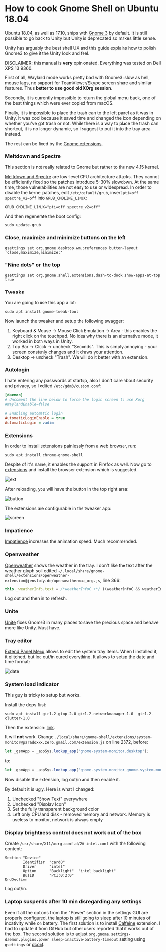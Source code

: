 How to cook Gnome Shell on Ubuntu 18.04
=======================================

Ubuntu 18.04, as well as 17.10, ships with [Gnome 3](https://www.gnome.org/gnome-3/) by default.
It is still possible to go back to Unity but Unity is deprecated so makes little sense.

Unity has arguably the best shell UX and this guide explains how to polish Gnome3 to give it
the Unity look and feel.

DISCLAIMER: this manual is **very** opinionated. Everything was tested on Dell XPS 13 9360.

First of all, Wayland mode works pretty bad with Gnome3: slow as hell, mouse lags, no support for TeamViewer/Skype screen share and similar features.
Thus **better to use good old XOrg session**.

Secondly, it is currently impossible to return the global menu back, one of the best things which were ever copied from macOS.

Finally, it is impossible to place the trash can to the left panel as it was in Unity. It was cool because it saved time and changed the icon depending on whether you've got trash or not. While there is a way to place the trash can shortcut, it is no longer dynamic, so I suggest to put it into the tray area instead.

The rest can be fixed by the [Gnome extensions](https://extensions.gnome.org/).

### Meltdown and Spectre

This section is not really related to Gnome but rather to the new 4.15 kernel.

[Meltdown and Spectre](https://meltdownattack.com/) are low-level CPU architecture attacks. They cannot be efficiently fixed so the patches introduce 5-30% slowdown. At the same time, those vulnerabilities are not easy to use or widespread. In order to disable the kernel patches, edit `/etc/default/grub`, insert `pti=off spectre_v2=off` into `GRUB_CMDLINE_LINUX`:

```
GRUB_CMDLINE_LINUX="pti=off spectre_v2=off"
```

And then regenerate the boot config:

```
sudo update-grub
```

### Close, maximize and minimize buttons on the left

```
gsettings set org.gnome.desktop.wm.preferences button-layout 'close,maximize,minimize:'
```

### "Nine dots" on the top

```
gsettings set org.gnome.shell.extensions.dash-to-dock show-apps-at-top true
```

### Tweaks

You are going to use this app a lot:

```
sudo apt install gnome-tweak-tool
```

Now launch the tweaker and setup the following swagger:

1. Keyboard & Mouse -> Mouse Click Emulation -> Area - this enables the right click on the touchpad. No idea why there is an alternative mode, it worked in both ways in Unity.
2. Top Bar -> Clock -> uncheck "Seconds". This is simply annoying - your screen constanly changes and it draws your attention.
3. Desktop -> uncheck "Trash". We will do it better with an extension.

### Autologin

I hate entering any passwords at startup, also I don't care about security and privacy, so I edited
`/etc/gdm3/custom.conf`:

```ini
[daemon]
# Uncoment the line below to force the login screen to use Xorg
#WaylandEnable=false

# Enabling automatic login
AutomaticLoginEnable = true
AutomaticLogin = vadim
```

### Extensions

In order to install extensions painlessly from a web browser, run:

```
sudo apt install chrome-gnome-shell
```

Despite of it's name, it enables the support in Firefox as well. Now go to [extensions](https://extensions.gnome.org/extension/48/trash/) and install the browser extension which is suggested.

![ext](ext.png)

After reloading, you will have the button in the top right area:

![button](button.png)

The extensions are configurable in the tweaker app:

![screen](screen.png)

### Impatience

[Impatience](https://extensions.gnome.org/extension/277/impatience/) increases the animation speed. Much recommended.

### Openweather

[Openweather](https://extensions.gnome.org/extension/750/openweather/) shows the weather in the tray.
I don't like the text after the weather glyph so I edited
`~/.local/share/gnome-shell/extensions/openweather-extension@jenslody.de/openweathermap_org.js`,
line 366:

```javascript
this._weatherInfo.text = /*weatherInfoC +*/ ((weatherInfoC && weatherInfoT) ? _(" ") : "") + weatherInfoT;
```

Log out and then in to refresh.

### Unite

[Unite](https://extensions.gnome.org/extension/1287/unite/) fixes Gnome3 in many places to save the precious space and behave more like Unity. Must have.

### Tray editor

[Extend Panel Menu](https://extensions.gnome.org/extension/1201/extend-panel-menu/) allows to edit the system tray items. When I installed it, it glitched,
but log out/in cured everything.
It allows to setup the date and time format:

![date](date.png)

### System load indicator

This guy is tricky to setup but works.

Install the deps first:

```
sudo apt install gir1.2-gtop-2.0 gir1.2-networkmanager-1.0  gir1.2-clutter-1.0
```

Then the extension: [link](https://extensions.gnome.org/extension/120/system-monitor/).

It will **not** work. Change `./local/share/gnome-shell/extensions/system-monitor@paradoxxx.zero.gmail.com/extension.js` on line 2372,
before:
```javascript
let _gsmApp = _appSys.lookup_app('gnome-system-monitor.desktop');
```
to:
```javascript
let _gsmApp = _appSys.lookup_app('gnome-system-monitor_gnome-system-monitor.desktop');
```
Now disable the extension, log out/in and then enable it.

By default it is ugly. Here is what I changed:

1. Unchecked "Show Text" everywhere
2. Unchecked "Display Icon"
3. Set the fully transparent background color
4. Left only CPU and disk - removed memory and network. Memory is useless to monitor, network is always empty

### Display brightness control does not work out of the box

Create `/usr/share/X11/xorg.conf.d/20-intel.conf` with the following content:

```
Section "Device"
        Identifier  "card0"
        Driver      "intel"
        Option      "Backlight"  "intel_backlight"
        BusID       "PCI:0:2:0"
EndSection
```

Log out/in.

### Laptop suspends after 10 min disregarding any settings

Even if all the options from the "Power" section in the settings GUI are properly configured, the laptop is still going to sleep after 10 minutes of incativity while on battery. The first solution is to install [Caffeine](https://extensions.gnome.org/extension/517/caffeine/) extension. I had to update it from GitHub but other users reported that it works out of the box. The second solution is to adjust `org.gnome.settings-daemon.plugins.power sleep-inactive-battery-timeout` setting using `gsettings` or [dconf](https://wiki.gnome.org/Projects/dconf).
